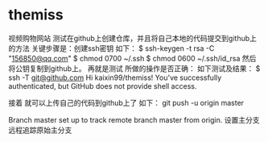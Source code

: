 # themiss
视频购物网站
测试在github上创建仓库，并且将自己本地的代码提交到github上的方法
关键步骤是：创建ssh密钥 
如下：
$ ssh-keygen -t rsa -C "156850@qq.com"
$ chmod 0700 ~/.ssh
$ chmod 0600 ~/.ssh/id_rsa
然后将公钥复制到github上。
再就是测试 所做的操作是否正确：
如下测试及结果：
$ ssh -T git@github.com
Hi kaixin99/themiss! You've successfully authenticated, but GitHub does not provide shell access.

接着 就可以上传自己的代码到github上了
如下：
git push -u origin master

Branch master set up to track remote branch master from origin.
设置主分支远程追踪原始主分支
